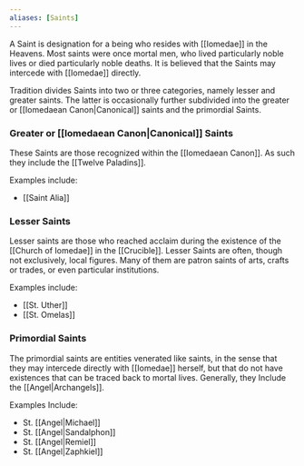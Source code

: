 ```yaml
---
aliases: [Saints]
---
```

A Saint is designation for a being who resides with [[Iomedae]] in the Heavens. Most saints were once mortal men, who lived particularly noble lives or died particularly noble deaths. It is believed that the Saints may intercede with [[Iomedae]] directly.

Tradition divides Saints into two or three categories, namely lesser and greater saints. The latter is occasionally further subdivided into the greater or [[Iomedaean Canon|Canonical]] saints and the primordial Saints.

### Greater or [[Iomedaean Canon|Canonical]] Saints
These Saints are those recognized within the [[Iomedaean Canon]]. As such they include the [[Twelve Paladins]]. 

Examples include:
- [[Saint Alia]]

### Lesser Saints
Lesser saints are those who reached acclaim during the existence of the [[Church of Iomedae]] in the [[Crucible]]. Lesser Saints are often, though not exclusively, local figures. Many of them are patron saints of arts, crafts or trades, or even particular institutions.

Examples include:
- [[St. Uther]]
- [[St. Omelas]]

### Primordial Saints
The primordial saints are entities venerated like saints, in the sense that they may intercede directly with [[Iomedae]] herself, but that do not have existences that can be traced back to mortal lives. Generally, they Include the [[Angel|Archangels]].

Examples Include:
- St. [[Angel|Michael]]
- St. [[Angel|Sandalphon]]
- St. [[Angel|Remiel]]
- St. [[Angel|Zaphkiel]]